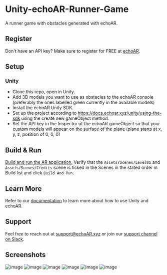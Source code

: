 # Unity-echoAR-Runner-Game
A runner game with obstacles generated with echoAR.

## Register
Don't have an API key? Make sure to register for FREE at [echoAR](https://www.echoar.xyz/).

## Setup
### Unity
- Clone this repo, open in Unity.
- Add 3D models you want to use as obstacles to the echoAR console (preferably the ones labelled green currently in the available models)
- Install the echoAR Unity SDK.
- Set up the project according to https://docs.echoar.xyz/unity/using-the-sdk using the create new gameObject method.
- Set the API key in the Inspector of the echoAR gameObject so that your custom models will appear on the surface of the plane (plane starts at x, y, z, position of 0, 0, 0)

## Build & Run
[Build and run the AR application.](https://docs.echoar.xyz/unity/adding-ar-capabilities#4-build-and-run-the-ar-application) Verify that the ```Assets/Scenes/Level01``` and ```Assets/Scenes/Credits``` scene is ticked in the Scenes in the stated order in Build list and click ```Build And Run```.

## Learn More
Refer to our [documentation](https://docs.echoar.xyz/unity/) to learn more about how to use Unity and echoAR.

## Support
Feel free to reach out at [support@echoAR.xyz](support@echoAR.xyz) or join our [support channel on Slack](https://join.slack.com/t/echoar/shared_invite/enQtNTg4NjI5NjM3OTc1LWU1M2M2MTNlNTM3NGY1YTUxYmY3ZDNjNTc3YjA5M2QyNGZiOTgzMjVmZWZmZmFjNGJjYTcxZjhhNzk3YjNhNjE).

## Screenshots
![image](https://user-images.githubusercontent.com/56166919/121860111-61f84080-ccad-11eb-89dc-e233d81181ad.png)
![image](https://user-images.githubusercontent.com/56166919/121860256-86541d00-ccad-11eb-9d63-0d1825f968d4.png)
![image](https://user-images.githubusercontent.com/56166919/121860351-9b30b080-ccad-11eb-83d8-6c8f93df437c.png)
![image](https://user-images.githubusercontent.com/56166919/121860419-ad125380-ccad-11eb-9bdd-5b8f9490eaf0.png)
![image](https://user-images.githubusercontent.com/56166919/121860500-c3201400-ccad-11eb-8277-281aa68ba1aa.png)
![image](https://user-images.githubusercontent.com/56166919/121860537-cadfb880-ccad-11eb-860b-8414a8ea6f40.png)
